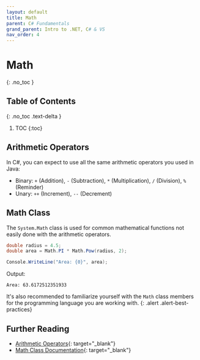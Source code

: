 ```yaml
---
layout: default
title: Math
parent: C# Fundamentals
grand_parent: Intro to .NET, C# & VS
nav_order: 4
---
```


# Math
{: .no_toc }

## Table of Contents
{: .no_toc .text-delta }

1. TOC
{:toc}

## Arithmetic Operators

In C#, you can expect to use all the same arithmetic operators you used in Java:

- Binary: `+` (Addition), `-` (Subtraction), `*` (Multiplication), `/` (Division), `%` (Reminder)
- Unary: `++` (Increment), `--` (Decrement)

## Math Class

The `System.Math` class is used for common mathematical functions not easily done with the arithmetic operators.

```csharp
double radius = 4.5;
double area = Math.PI * Math.Pow(radius, 2);

Console.WriteLine("Area: {0}", area);
```

Output:

```text
Area: 63.6172512351933
```

It's also recommended to familiarize yourself with the `Math` class members for the programming language you are working with.
{: .alert .alert-best-practices}

## Further Reading

- [Arithmetic Operators](https://docs.microsoft.com/en-us/dotnet/csharp/language-reference/operators/arithmetic-operators){: target="_blank"}
- [Math Class Documentation](https://docs.microsoft.com/en-us/dotnet/api/system.math){: target="_blank"}